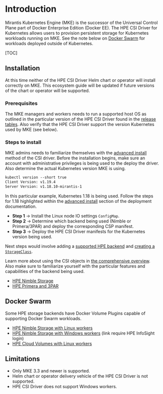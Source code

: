 # Introduction

Mirantis Kubernetes Engine (MKE) is the successor of the Universal Control Plane part of Docker Enterprise Edition (Docker EE). The HPE CSI Driver for Kubernetes allows users to provision persistent storage for Kubernetes workloads running on MKE. See the note below on [Docker Swarm](#docker_swarm) for workloads deployed outside of Kubernetes.

[TOC]

## Installation

At this time neither of the HPE CSI Driver Helm chart or operator will install correctly on MKE. This ecosystem guide will be updated if future versions of the chart or operator will be supported.

### Prerequisites

The MKE managers and workers needs to run a supported host OS as outlined in the particular version of the HPE CSI Driver found in the [release tables](../../csi_driver/index.md#compatibility_and_support). Also verify that the HPE CSI Driver support the version Kubernetes used by MKE (see below).

### Steps to install

MKE admins needs to familiarize themselves with the [advanced install](../../csi_driver/deployment.md#advanced_install) method of the CSI driver. Before the installation begins, make sure an account with administrative privileges is being used to the deploy the driver. Also determine the actual Kubernetes version MKE is using. 

```markdown
kubectl version --short true
Client Version: v1.19.4
Server Version: v1.18.10-mirantis-1
```

In this particular example, Kubernetes 1.18 is being used. Follow the steps for 1.18 highlighted within the [advanced install](../../csi_driver/deployment.md#common) section of the deployment documentation.

- **Step 1** → Install the Linux node IO settings `ConfigMap`.
- **Step 2** → Determine which backend being used (Nimble or Primera/3PAR) and deploy the corresponding CSP manifest.
- **Step 3** → Deploy the HPE CSI Driver manifests for the Kubernetes version being used.

Next steps would involve adding a [supported HPE backend](../../csi_driver/deployment.md#add_a_hpe_storage_backend) and [creating a `StorageClass`](../../csi_driver/using.md#base_storageclass_parameters).

Learn more about using the CSI objects in [the comprehensive overview](../../csi_driver/using.md). Also make sure to familiarize yourself with the particular features and capabilities of the backend being used.

- [HPE Nimble Storage](../../container_storage_provider/hpe_nimble_storage/index.md)
- [HPE Primera and 3PAR](../../container_storage_provider/hpe_3par_primera/index.md)

## Docker Swarm

Some HPE storage backends have Docker Volume Plugins capable of supporting Docker Swarm workloads.

- [HPE Nimble Storage with Linux workers](../../docker_volume_plugins/hpe_nimble_storage/index.md)
- [HPE Nimble Storage with Windows workers](https://infosight.hpe.com/org/urn%3Ainfosight%3A605d9baf-c394-4882-9742-a44bd8678cad/resources/nimble/software/Integration%20Kits/HPE%20Nimble%20Storage%20Volume%20Plugin%20for%20Docker%20Windows%20Containers) (link require HPE InfoSight login)
- [HPE Cloud Volumes with Linux workers](../../docker_volume_plugins/hpe_cloud_volumes/index.md)

## Limitations

- Only MKE 3.3 and newer is supported.
- Helm chart or operator delivery vehicle of the HPE CSI Driver is not supported.
- HPE CSI Driver does not support Windows workers.
